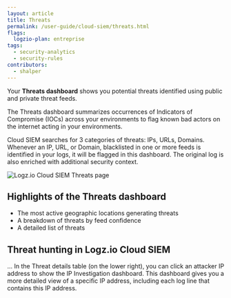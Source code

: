 ```yaml
---
layout: article
title: Threats
permalink: /user-guide/cloud-siem/threats.html
flags:
  logzio-plan: entreprise
tags:
  - security-analytics
  - security-rules
contributors:
  - shalper
---
```


Your **Threats dashboard** shows you potential threats identified using public and private threat feeds.

The Threats dashboard summarizes occurrences of Indicators of Compromise (IOCs) across your environments to flag known bad actors on the internet acting in your environments.

Cloud SIEM searches for 3 categories of threats: IPs, URLs, Domains.
Whenever an IP, URL, or Domain, blacklisted in one or more feeds is identified in your logs, it will be flagged in this dashboard. The original log is also enriched with additional security context.


![Logz.io Cloud SIEM Threats page](https://dytvr9ot2sszz.cloudfront.net/logz-docs/security-analytics/siem-threats-dashboard.png)

## Highlights of the Threats dashboard

* The most active geographic locations generating threats
* A breakdown of threats by feed confidence
* A detailed list of threats


## Threat hunting in Logz.io Cloud SIEM


... In the Threat details table (on the lower right), you can click an attacker IP address to show the IP Investigation dashboard.
This dashboard gives you a more detailed view of a specific IP address, including each log line that contains this IP address.